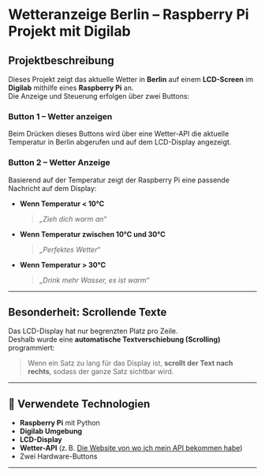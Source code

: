 # Wetteranzeige Berlin – Raspberry Pi Projekt mit Digilab

## Projektbeschreibung

Dieses Projekt zeigt das aktuelle Wetter in **Berlin** auf einem **LCD-Screen** im **Digilab** mithilfe eines **Raspberry Pi** an.  
Die Anzeige und Steuerung erfolgen über zwei Buttons:

### Button 1 – Wetter anzeigen
Beim Drücken dieses Buttons wird über eine Wetter-API die aktuelle Temperatur in Berlin abgerufen und auf dem LCD-Display angezeigt.

### Button 2 – Wetter Anzeige
Basierend auf der Temperatur zeigt der Raspberry Pi eine passende Nachricht auf dem Display:

- **Wenn Temperatur < 10°C**  
  > *„Zieh dich warm an“*

- **Wenn Temperatur zwischen 10°C und 30°C**  
  >  *„Perfektes Wetter“*

- **Wenn Temperatur > 30°C**  
  > *„Drink mehr Wasser, es ist warm“*

---

## Besonderheit: Scrollende Texte

Das LCD-Display hat nur begrenzten Platz pro Zeile.  
Deshalb wurde eine **automatische Textverschiebung (Scrolling)** programmiert:  
> Wenn ein Satz zu lang für das Display ist, **scrollt der Text nach rechts**, sodass der ganze Satz sichtbar wird.

---

## 🔧 Verwendete Technologien

- **Raspberry Pi** mit Python
- **Digilab Umgebung**
- **LCD-Display**
- **Wetter-API** (z. B. [Die Website von wo ich mein API bekommen habe](https://openweathermap.org/))
-  Zwei Hardware-Buttons

---




